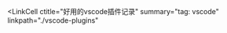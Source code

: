 
<LinkCell 
    ctitle="好用的vscode插件记录" 
    summary="tag: vscode"
    linkpath="./vscode-plugins"
></LinkCell>

